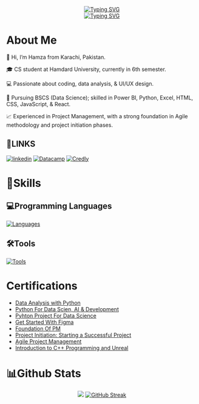 <p align="center">
  <a href="https://git.io/typing-svg">
    <img src="https://readme-typing-svg.demolab.com?font=Fira+code&weight=700&size=23&duration=1&pause=1000&color=2B70C5&center=true&vCenter=true&repeat=false&width=435&lines=Hamza+Ali+Khan" alt="Typing SVG" />
  </a>
  <br>
  <a href="https://git.io/typing-svg">
    <img src="https://readme-typing-svg.demolab.com?font=Fira+code&weight=100&size=21&duration=1000&pause=1200&color=2B70C5&center=true&vCenter=true&width=435&lines=Data+Analysis+%26+Visualization++;Python+%7C++Power+BI%2C+Excel;UI%2FUX+Design++;Agile+Project+Management+;%F0%9F%9A%80Always+building%2C+always+learning" alt="Typing SVG" />
  </a>
</p>


# About Me
📍 Hi, I’m Hamza from Karachi, Pakistan.

🎓 CS student at Hamdard University, currently in 6th semester.

💻 Passionate about coding, data analysis, & UI/UX design.

🎯 Pursuing BSCS (Data Science); skilled in Power BI, Python, Excel, HTML, CSS, JavaScript, & React.

📈 Experienced in Project Management, with a strong foundation in Agile methodology and project initiation phases.
## 🔗LINKS
[![linkedin](https://img.shields.io/badge/linkedin-0A66C2?style=for-the-badge&logo=linkedin&logoColor=white)](https://www.linkedin.com/in/hamza-ali-856620206?utm_source=share&utm_campaign=share_via&utm_content=profile&utm_medium=android_app)
[![Datacamp](https://img.shields.io/badge/Datacamp-05192D?style=for-the-badge&logo=datacamp&logoColor=03E860)](https://www.datacamp.com/portfolio/hkalikhan)
[![Credly](https://img.shields.io/badge/Credly-FFFFFF?style=for-the-badge&logo=credly&logoColor=FFA500)](https://www.credly.com/users/hkali)

# 🧩Skills

## 💻Programming Languages
[![Languages](https://skillicons.dev/icons?i=python,cpp,html,css,js,r&theme=dark)](#)


## 🛠️Tools
[![Tools](https://skillicons.dev/icons?i=github,vscode,discord,powershell,mysql,postgresql,ps,illustrator,figma&theme=dark)](#)

# Certifications
- [Data Analysis with Python](https://coursera.org/share/d64fda986cd948586f51955863704d34)
- [Python For Data Scien, AI & Development](https://coursera.org/share/db970a7598b9c58fa5b38bc28f06baca)
- [Pyhton Project For Data Science](https://coursera.org/share/aba3478bd044ff30475f89ac0660afe8)
- [Get Started With Figma](https://coursera.org/share/ea9a65ad40ff2004ad06ccb79b30e1ee)
- [Foundation Of PM](https://coursera.org/share/e1ca01c09b06bd5d6516abd1c9544ce4)
- [Project Initiation: Starting a Successful Project](https://coursera.org/share/951824fa241ac28b8156ce4477e7a27d)
- [Agile Project Management](https://coursera.org/share/eba3b2f14c2508d330f131756e0d4c6b)
- [Introduction to C++ Programming and Unreal](https://coursera.org/share/ad05b9377416f791c5d6c80e05100a1c)

# 📊Github Stats

<div align="center">

<div style="display: flex-wrap; justify-content: space-between;">


<!-- Overall stat* Streak-->
<img src="https://github-readme-stats.vercel.app/api?username=Hamza-asm&show_icons=true&theme=transparent&hide_border=true"/> [![GitHub Streak](https://github-readme-streak-stats-seven-blush.vercel.app?user=Hamza-asm&theme=transparent&hide_border=true&card_width=340)](https://git.io/streak-stats)

</div>


<!-- LANG STAT
<img src="https://github-readme-stats.vercel.app/api/top-langs/?username=Hamza-asm&title_color=ffffff&hide_border=true&show_icons=true&theme=github_dark" width="265">-->



